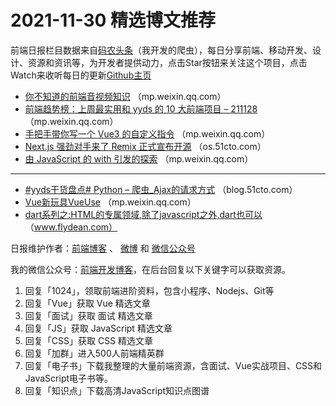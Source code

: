 # 2021-11-30 精选博文推荐

前端日报栏目数据来自[码农头条](https://toutiao.qdkfweb.cn/)（我开发的爬虫），每日分享前端、移动开发、设计、资源和资讯等，为开发者提供动力，点击Star按钮来关注这个项目，点击Watch来收听每日的更新[Github主页](https://github.com/kujian/frontendDaily)
* [你不知道的前端音视频知识](https://mp.weixin.qq.com/s?__biz=Mzg2ODQ1OTExOA==&mid=2247495034&idx=1&sn=0a9cf2af214724bb9ae282decc475162) （mp.weixin.qq.com）
* [前端趋势榜：上周最实用和 yyds 的 10 大前端项目 &#8211; 211128](https://mp.weixin.qq.com/s?__biz=Mzg2NjI5NDcyOQ==&mid=2247485833&idx=1&sn=6ba7589e3d9af58040649f45f7c5ffc0) （mp.weixin.qq.com）
* [手把手带你写一个 Vue3 的自定义指令](https://mp.weixin.qq.com/s?__biz=MzIxNDc4MjEzNw==&mid=2247485848&idx=1&sn=0ae4213e47ba48a726081d45a44f4a5e) （mp.weixin.qq.com）
* [Next.js 强劲对手来了 Remix 正式宣布开源](https://os.51cto.com/art/202111/692828.htm) （os.51cto.com）
* [由 JavaScript 的 with 引发的探索](https://mp.weixin.qq.com/s?__biz=MzI1ODE4NzE1Nw==&mid=2247491207&idx=1&sn=f9e1dd74fac0091b9c5aaea23417a657) （mp.weixin.qq.com）

***
* [#yyds干货盘点# Python &#8211; 爬虫_Ajax的请求方式](https://blog.51cto.com/u_14607063/4715057) （blog.51cto.com）
* [Vue新玩具VueUse](https://mp.weixin.qq.com/s?__biz=MzI0MzIyMDM5Ng==&mid=2649840780&idx=1&sn=c477d381426b9db5158e4156342dcc1f) （mp.weixin.qq.com）
* [dart系列之:HTML的专属领域,除了javascript之外,dart也可以](http://www.flydean.com/20-dart-html/) （www.flydean.com）

日报维护作者：[前端博客](https://qdkfweb.cn/) 、 [微博](http://weibo.com/kujian) 和 [微信公众号](https://open.weixin.qq.com/qr/code?username=caibaojian_com)

我的微信公众号：[前端开发博客](https://open.weixin.qq.com/qr/code?username=caibaojian_com)，在后台回复以下关键字可以获取资源。

1. 回复「1024」，领取前端进阶资料，包含小程序、Nodejs、Git等
2. 回复「Vue」获取 Vue 精选文章
3. 回复「面试」获取 面试 精选文章
4. 回复「JS」获取 JavaScript 精选文章
5. 回复「CSS」获取 CSS 精选文章
6. 回复「加群」进入500人前端精英群
7. 回复「电子书」下载我整理的大量前端资源，含面试、Vue实战项目、CSS和JavaScript电子书等。
8. 回复「知识点」下载高清JavaScript知识点图谱